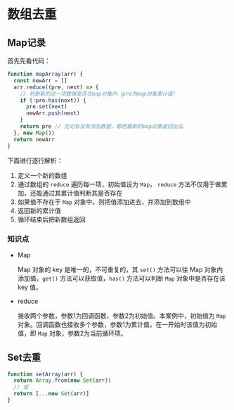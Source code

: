 # 数组去重

## Map记录

首先先看代码：

```js
function mapArray(arr) {
  const newArr = []
  arr.reduce((pre, next) => {
    // 判断新的这一项数据是否在map对象内（pre为map对象累计值）
    if (!pre.has(next)) {
      pre.set(next)
      newArr.push(next)
    }
    return pre // 无论有没有添加数据，都把最新的map对象返回出去
  }, new Map())
  return newArr
}
```

下面进行逐行解析：

1. 定义一个新的数组
2. 通过数组的 `reduce` 遍历每一项，初始值设为 `Map`， `reduce` 方法不仅用于做累加，还能通过其累计值判断其是否存在
3. 如果值不存在于 `Map` 对象中，则把值添加进去，并添加到数组中
4. 返回新的累计值
5. 循环结束后把新数组返回

### 知识点

- Map

  Map 对象的 key 是唯一的，不可重复的，其 `set()` 方法可以往 Map 对象内添加值，`get()` 方法可以获取值，`has()` 方法可以判断 `Map` 对象中是否存在该 key 值。

- reduce

  接收两个参数，参数1为回调函数，参数2为初始值。本案例中，初始值为 `Map` 对象。回调函数也接收多个参数，参数1为累计值，在一开始时该值为初始值，即 `Map` 对象，参数2为当前循环项。

## Set去重

```js
function setArray(arr) {
  return Array.from(new Set(arr))
  // 或
  return [...new Set(arr)]
}
```

